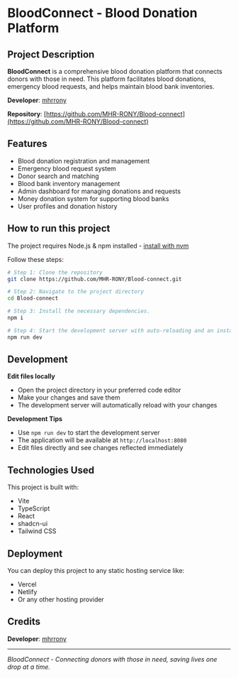 # BloodConnect - Blood Donation Platform

## Project Description

**BloodConnect** is a comprehensive blood donation platform that connects donors with those in need. This platform facilitates blood donations, emergency blood requests, and helps maintain blood bank inventories.

**Developer**: [mhrrony](https://www.mhrrony.com)

**Repository**: [https://github.com/MHR-RONY/Blood-connect](https://github.com/MHR-RONY/Blood-connect)

## Features

- Blood donation registration and management
- Emergency blood request system
- Donor search and matching
- Blood bank inventory management
- Admin dashboard for managing donations and requests
- Money donation system for supporting blood banks
- User profiles and donation history

## How to run this project

The project requires Node.js & npm installed - [install with nvm](https://nodejs.org/en/download/)

Follow these steps:

```sh
# Step 1: Clone the repository
git clone https://github.com/MHR-RONY/Blood-connect.git

# Step 2: Navigate to the project directory
cd Blood-connect

# Step 3: Install the necessary dependencies.
npm i

# Step 4: Start the development server with auto-reloading and an instant preview.
npm run dev
```

## Development

**Edit files locally**

- Open the project directory in your preferred code editor
- Make your changes and save them
- The development server will automatically reload with your changes

**Development Tips**

- Use `npm run dev` to start the development server
- The application will be available at `http://localhost:8080`
- Edit files directly and see changes reflected immediately

## Technologies Used

This project is built with:

- Vite
- TypeScript
- React
- shadcn-ui
- Tailwind CSS

## Deployment

You can deploy this project to any static hosting service like:

- Vercel
- Netlify
- Or any other hosting provider

## Credits

**Developer**: [mhrrony](https://www.mhrrony.com)

---

*BloodConnect - Connecting donors with those in need, saving lives one drop at a time.*
